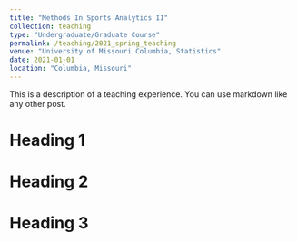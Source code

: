 ```yaml
---
title: "Methods In Sports Analytics II"
collection: teaching
type: "Undergraduate/Graduate Course"
permalink: /teaching/2021_spring_teaching
venue: "University of Missouri Columbia, Statistics"
date: 2021-01-01
location: "Columbia, Missouri"
---
```


This is a description of a teaching experience. You can use markdown like any other post.

Heading 1
======

Heading 2
======

Heading 3
======
